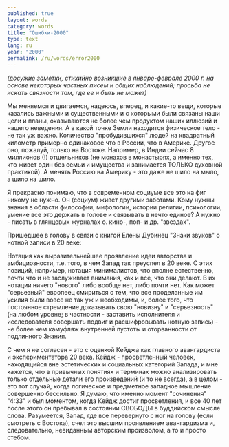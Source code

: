 ```yaml
---
published: true
layout: words
category: words
title: "Ошибки-2000"
type: text
lang: ru
year: "2000"
permalink: /ru/words/error2000
---
```


_(досужие заметки, стихийно возникшие в январе-феврале 2000 г. на основе некоторых частных писем и общих наблюдений; просьба не искать связности там, где ее и быть не может)_


Мы меняемся и двигаемся, надеюсь, вперед, и какие-то вещи, которые казались важными и существенными и с которыми были связаны наши цели и планы, оказываются не более чем продуктом наших иллюзий и нашего неведения. А в какой точке Земли находится физическое тело - не так уж важно. Количество "пробудившихся" людей на квадратный километр примерно одинаковое что в России, что в Америке. Другое оно, пожалуй, только на Востоке. Например, в Индии сейчас 8 миллионов (!) отшельников (не монахов в монастырях, а именно тех, кто живет один без семьи и имущества и занимается ТОЛЬКО духовной практикой). А менять Россию на Америку - это даже не шило на мыло, а шило на шило. 

Я прекрасно понимаю, что в современном социуме все это на фиг никому не нужно. Он (социум) живет другими заботами. Кому нужны знания в области философии, мифологии, истории религии, психологии, умение все это держать в голове и связывать в нечто единое? А нужно - писать в глянцевых журналах о. кино-, поп- и др. "звездах".

Пришедшее в голову в связи с книгой Елены Дубинец "Знаки звуков" о нотной записи в 20 веке: 

Нотация как выразительнейшее проявление идеи авторства и амбициозности, т.е. того, в чем Запад так преуспел в 20 веке. С этих позиций, например, нотация минималистов, что вполне естественно, почти что и не заслуживает внимания, как и все, что они делают. В их нотации ничего "нового" либо вообще нет, либо почти нет. Как может "серьезный" европеец смириться с тем, что все проделанные им усилия были вовсе не так уж и необходимы, и, более того, что постоянное стремление доказывать свою "новизну" и "серьезность" (на любом уровне; в частности - заставить исполнителя и исследователя совершать подвиг и расшифровывать нотную запись) - не более чем камуфляж внутренней пустоты и оторванности от подлинного Знания. 

С чем я не согласен - это с оценкой Кейджа как главного авангардиста и экспериментатора 20 века. Кейдж - просветленный человек, находящийся вне эстетических и социальных категорий Запада, и мне кажется, что в привычных понятиях и терминах можно анализировать только отдельные детали его произведений (и то не всегда), а в целом - это тот случай, когда логическое и предметное западное мышление совершенно бессильно. Я думаю, что именно момент "сочинения" "4:33" и был моментом, когда Кейдж достиг просветления, и все 40 лет после этого он пребывал в состоянии СВОБОДЫ в буддийском смысле слова. Разумеется, Запад, где все перевернуто с ног на голову (если смотреть с Востока), счел это высшим проявлением авангардизма и, следовательно, невиданным авторским произволом, а то и просто стебом. 